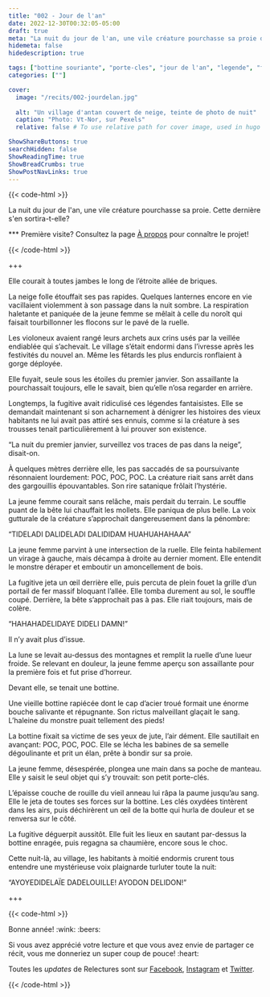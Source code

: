 ```yaml
---
title: "002 - Jour de l'an"
date: 2022-12-30T00:32:05-05:00
draft: true
meta: "La nuit du jour de l'an, une vile créature pourchasse sa proie dans une histoire absolument terrifiante"
hidemeta: false
hidedescription: true

tags: ["bottine souriante", "porte-cles", "jour de l'an", "legende", "fantastique"]
categories: [""]

cover:
  image: "/recits/002-jourdelan.jpg"
  
  alt: "Un village d'antan couvert de neige, teinte de photo de nuit"
  caption: "Photo: Vt-Nor, sur Pexels"
  relative: false # To use relative path for cover image, used in hugo Page-bundles

ShowShareButtons: true
searchHidden: false
ShowReadingTime: true
ShowBreadCrumbs: true
ShowPostNavLinks: true
---
```

{{< code-html >}} 
<div class="contexte">
<p>La nuit du jour de l'an, une vile créature pourchasse sa proie. Cette dernière s'en sortira-t-elle?</p>
<p>*** Première visite? Consultez la page <a href="/apropos" target="_blank">À propos</a> pour connaître le projet!</p>
</div>
{{< /code-html >}}

+++

Elle courait à toutes jambes le long de l’étroite allée de briques.

La neige folle étouffait ses pas rapides. Quelques lanternes encore en vie vacillaient violemment à son passage dans la nuit sombre. La respiration haletante et paniquée de la jeune femme se mêlait à celle du noroît qui faisait tourbillonner les flocons sur le pavé de la ruelle. 

Les violoneux avaient rangé leurs archets aux crins usés par la veillée endiablée qui s’achevait. Le village s’était endormi dans l’ivresse après les festivités du nouvel an. Même les fêtards les plus endurcis ronflaient à gorge déployée. 

Elle fuyait, seule sous les étoiles du premier janvier. Son assaillante la pourchassait toujours, elle le savait, bien qu’elle n’osa regarder en arrière.

Longtemps, la fugitive avait ridiculisé ces légendes fantaisistes. Elle se demandait maintenant si son acharnement à dénigrer les histoires des vieux habitants ne lui avait pas attiré ses ennuis, comme si la créature à ses trousses tenait particulièrement à lui prouver son existence. 

“La nuit du premier janvier, surveillez vos traces de pas dans la neige”, disait-on.

À quelques mètres derrière elle, les pas saccadés de sa poursuivante résonnaient lourdement: POC, POC, POC. La créature riait sans arrêt dans des gargouillis épouvantables. Son rire satanique frôlait l’hystérie.

La jeune femme courait sans relâche, mais perdait du terrain. Le souffle puant de la bête lui chauffait les mollets. Elle paniqua de plus belle. La voix gutturale de la créature s’approchait dangereusement dans la pénombre:

“TIDELADI DALIDELADI DALIDIDAM HUAHUAHAHAAA”

La jeune femme parvint à une intersection de la ruelle. Elle feinta habilement un virage à gauche, mais décampa à droite au dernier moment. Elle entendit le monstre déraper et emboutir un amoncellement de bois. 

La fugitive jeta un œil derrière elle, puis percuta de plein fouet la grille d’un portail de fer massif bloquant l’allée. Elle tomba durement au sol, le souffle coupé. Derrière, la bête s’approchait pas à pas. Elle riait toujours, mais de colère. 

“HAHAHADELIDAYE DIDELI DAMN!”

Il n’y avait plus d’issue. 

La lune se levait au-dessus des montagnes et remplit la ruelle d’une lueur froide. Se relevant en douleur, la jeune femme aperçu son assaillante pour la première fois et fut prise d’horreur.

Devant elle, se tenait une bottine. 

Une vieille bottine rapiécée dont le cap d’acier troué formait une énorme bouche salivante et répugnante. Son rictus malveillant glaçait le sang. L’haleine du monstre puait tellement des pieds! 

La bottine fixait sa victime de ses yeux de jute, l’air dément. Elle sautillait en avançant: POC, POC, POC. Elle se lécha les babines de sa semelle dégoulinante et prit un élan, prête à bondir sur sa proie.

La jeune femme, désespérée, plongea une main dans sa poche de manteau. Elle y saisit le seul objet qui s’y trouvait: son petit porte-clés.

L’épaisse couche de rouille du vieil anneau lui râpa la paume jusqu’au sang. Elle le jeta de toutes ses forces sur la bottine. Les clés oxydées tintèrent dans les airs, puis déchirèrent un œil de la botte qui hurla de douleur et se renversa sur le côté.

La fugitive déguerpit aussitôt. Elle fuit les lieux en sautant par-dessus la bottine enragée, puis regagna sa chaumière, encore sous le choc.

Cette nuit-là, au village, les habitants à moitié endormis crurent tous entendre une mystérieuse voix plaignarde turluter toute la nuit:

“AYOYEDIDELAÏE DADELOUILLE! AYODON DELIDON!”

+++

{{< code-html >}} 
<div class="contexte">
<p>Bonne année! :wink: :beers:</p>
<p>Si vous avez apprécié votre lecture et que vous avez envie de partager ce récit, vous me donneriez un super coup de pouce! :heart:</p>

<p>Toutes les <em>updates</em> de Relectures sont sur <a href="https://www.facebook.com/relectures.ca" target="_blank">Facebook</a>, <a href="https://www.instagram.com/relectures/" target="_blank">Instagram</a> et <a href="https://twitter.com/relectures_" target="_blank">Twitter</a>.</p>
</div>
{{< /code-html >}}